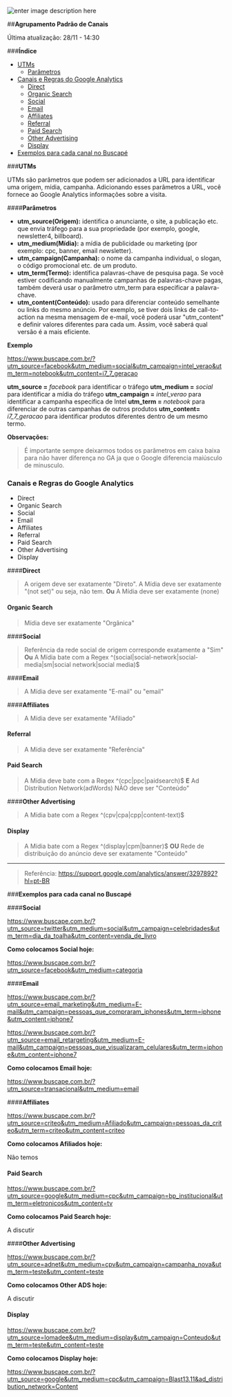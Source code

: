 ﻿![enter image description here](http://image.buscape.com/material/buscape.png)



##**Agrupamento Padrão de Canais**

Última atualização: 28/11 - 14:30

###**Índice**

 - [UTMs](#utms) 
	 - [Parâmetros](#parâmetros)
 - [Canais e Regras do Google Analytics](#canais-e-regras-do-google-analytics)
	 - [Direct](#direct)
	 - [Organic Search](#organic-search)
	 - [Social](#social)
	 - [Email](#email)
	 - [Affiliates](#affiliates)
	 - [Referral](#referral)
	 - [Paid Search](#paid-search)
	 - [Other Advertising](#other-advertising)
	 - [Display](#display)
 - [Exemplos para cada canal no Buscapé](#exemplos-para-cada-canal-no-buscapé)

###**UTMs**

UTMs são parâmetros que podem ser adicionados a URL para identificar uma origem, mídia, campanha. Adicionando esses parâmetros a URL, você fornece ao Google Analytics informações sobre a visita.

####**Parâmetros**

 - **utm_source(Origem):** identifica o anunciante, o site, a publicação etc. que envia tráfego para a sua propriedade (por exemplo, google, newsletter4, billboard).
 - **utm_medium(Mídia):** a mídia de publicidade ou marketing (por exemplo: cpc, banner, email newsletter).
 - **utm_campaign(Campanha):** o nome da campanha individual, o slogan, o código promocional etc. de um produto.
 - **utm_term(Termo):** identifica palavras-chave de pesquisa paga. Se você estiver codificando manualmente campanhas de palavras-chave pagas, também deverá usar o parâmetro utm_term para especificar a palavra-chave.
 - **utm_content(Conteúdo):** usado para diferenciar conteúdo semelhante ou links do mesmo anúncio. Por exemplo, se tiver dois links de call-to-action na mesma mensagem de e-mail, você poderá usar "utm_content" e definir valores diferentes para cada um. Assim, você saberá qual versão é a mais eficiente.

**Exemplo**

https://www.buscape.com.br/?utm_source=facebook&utm_medium=social&utm_campaign=intel_verao&utm_term=notebook&utm_content=i7_7_geracao

**utm_source =** *facebook* para identificar o tráfego 
**utm_medium =** *social* para identificar a mídia do tráfego 
**utm_campaign =** *intel_verao* para identificar a campanha especifica de Intel
**utm_term =** *notebook* para diferenciar de outras campanhas de outros produtos
**utm_content=** *i7_7_geracao* para identificar produtos diferentes dentro de um mesmo termo.

**Observações:**

> É importante sempre deixarmos todos os parâmetros em caixa baixa para não haver diferença no GA ja que o Google diferencia maiúsculo de minusculo.


### **Canais e Regras do Google Analytics**

- Direct
- Organic Search
- Social
- Email
- Affiliates
- Referral
- Paid Search
- Other Advertising
- Display

####**Direct**

>  A origem deve ser exatamente "Direto".
>  A Mídia deve ser exatamente "(not set)" ou seja, não tem.
> **Ou** 
> A Mídia deve ser exatamente (none)


#### **Organic Search**

> Mídia deve ser exatamente "Orgânica"

####**Social**

> 	Referência da rede social de origem corresponde exatamente a "Sim"
> **Ou**
> A Mídia bate com a Regex ^(social|social-network|social-media|sm|social network|social media)$

####**Email**

> A Mídia deve ser exatamente "E-mail" ou "email"

####**Affiliates**

>A Mídia deve ser exatamente "Afiliado"

#### **Referral**

> A Mídia deve ser exatamente "Referência"

#### **Paid Search**

> A Mídia deve bate com a Regex ^(cpc|ppc|paidsearch)$
> **E**
> Ad Distribution Network(adWords) NÃO deve ser "Conteúdo"

####**Other Advertising**

> A Mídia bate com a Regex ^(cpv|cpa|cpp|content-text)$

#### **Display**

> A Mídia bate com a Regex ^(display|cpm|banner)$
> **OU**
> Rede de distribuição do anúncio deve ser exatamente "Conteúdo"

---------------------
>Referência:  https://support.google.com/analytics/answer/3297892?hl=pt-BR

###**Exemplos para cada canal no Buscapé**

####**Social**

https://www.buscape.com.br/?utm_source=twitter&utm_medium=social&utm_campaign=celebridades&utm_term=dia_da_toalha&utm_content=venda_de_livro

**Como colocamos Social hoje:**

https://www.buscape.com.br/?utm_source=facebook&utm_medium=categoria

####**Email**

https://www.buscape.com.br/?utm_source=email_marketing&utm_medium=E-mail&utm_campaign=pessoas_que_compraram_iphones&utm_term=iphone&utm_content=iphone7

https://www.buscape.com.br/?utm_source=email_retargeting&utm_medium=E-mail&utm_campaign=pessoas_que_visualizaram_celulares&utm_term=iphone&utm_content=iphone7

**Como colocamos Email hoje:**

https://www.buscape.com.br/?utm_source=transacional&utm_medium=email

####**Affiliates**

https://www.buscape.com.br/?utm_source=criteo&utm_medium=Afiliado&utm_campaign=pessoas_da_criteo&utm_term=criteo&utm_content=criteo

**Como colocamos Afiliados hoje:**

Não temos

#### **Paid Search**

https://www.buscape.com.br/?utm_source=google&utm_medium=cpc&utm_campaign=bp_institucional&utm_term=eletronicos&utm_content=tv

**Como colocamos Paid Search hoje:**

A discutir

####**Other Advertising**

https://www.buscape.com.br/?utm_source=adnet&utm_medium=cpv&utm_campaign=campanha_nova&utm_term=teste&utm_content=teste

**Como colocamos Other ADS hoje:**

A discutir

#### **Display**

https://www.buscape.com.br/?utm_source=lomadee&utm_medium=display&utm_campaign=Conteudo&utm_term=teste&utm_content=teste


**Como colocamos Display hoje:**

https://www.buscape.com.br/?utm_source=google&utm_medium=cpc&utm_campaign=Blast13.11&ad_distribution_network=Content
